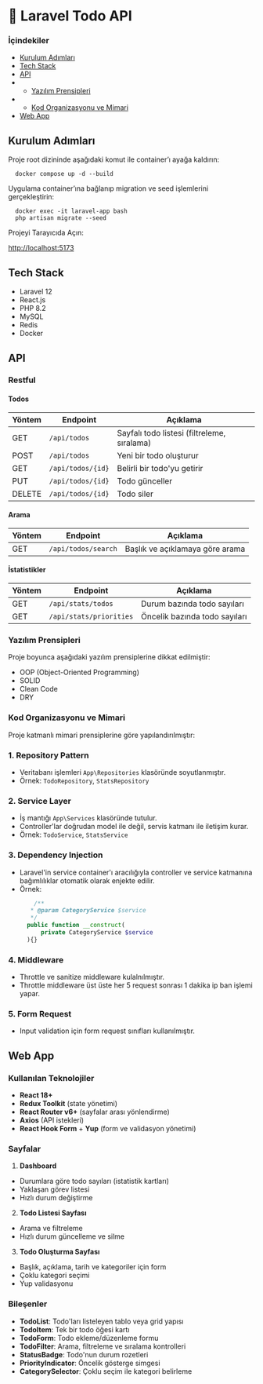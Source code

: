 # 📝 Laravel Todo API

### İçindekiler

- [Kurulum Adımları](#kurulum-adımları)
- [Tech Stack](#tech-stack)
- [API](#api)
- - [Yazılım Prensipleri](#yazılım-prensipleri)
- - [Kod Organizasyonu ve Mimari](#kod-organizasyonu-ve-mimari)
- [Web App](#web-app)

## Kurulum Adımları
Proje root dizininde aşağıdaki komut ile container’ı ayağa kaldırın:

  ```
    docker compose up -d --build
```

Uygulama container’ına bağlanıp migration ve seed işlemlerini gerçekleştirin:

  ```
    docker exec -it laravel-app bash
    php artisan migrate --seed
```

Projeyi Tarayıcıda Açın:

[http://localhost:5173](http://localhost:5173)

## Tech Stack

- Laravel 12
- React.js
- PHP 8.2
- MySQL
- Redis
- Docker


## API

### Restful

#### Todos

| Yöntem | Endpoint             | Açıklama                                  |
|--------|----------------------|-------------------------------------------|
| GET    | `/api/todos`         | Sayfalı todo listesi (filtreleme, sıralama) |
| POST   | `/api/todos`         | Yeni bir todo oluşturur                   |
| GET    | `/api/todos/{id}`    | Belirli bir todo'yu getirir               |
| PUT    | `/api/todos/{id}`    | Todo günceller                            |
| DELETE | `/api/todos/{id}`    | Todo siler                                |

#### Arama

| Yöntem | Endpoint             | Açıklama                                  |
|--------|----------------------|-------------------------------------------|
| GET    | `/api/todos/search`  | Başlık ve açıklamaya göre arama           |

#### İstatistikler

| Yöntem | Endpoint                  | Açıklama                                |
|--------|---------------------------|-----------------------------------------|
| GET    | `/api/stats/todos`        | Durum bazında todo sayıları             |
| GET    | `/api/stats/priorities`   | Öncelik bazında todo sayıları           |

### Yazılım Prensipleri

Proje boyunca aşağıdaki yazılım prensiplerine dikkat edilmiştir:

- OOP (Object-Oriented Programming)
- SOLID
- Clean Code
- DRY


### Kod Organizasyonu ve Mimari

Proje katmanlı mimari prensiplerine göre yapılandırılmıştır:

### 1. Repository Pattern
- Veritabanı işlemleri `App\Repositories` klasöründe soyutlanmıştır.
- Örnek: `TodoRepository`, `StatsRepository`

### 2. Service Layer
- İş mantığı `App\Services` klasöründe tutulur.
- Controller'lar doğrudan model ile değil, servis katmanı ile iletişim kurar.
- Örnek: `TodoService`, `StatsService`

### 3. Dependency Injection
- Laravel'in service container'ı aracılığıyla controller ve service katmanına bağımlılıklar otomatik olarak enjekte edilir.
- Örnek:
  ```php
      /**
     * @param CategoryService $service
     */
    public function __construct(
        private CategoryService $service
    ){}
  
### 4. Middleware
- Throttle ve sanitize middleware kulalnılmıştır.
- Throttle middleware üst üste her 5 request sonrası 1 dakika ip ban işlemi yapar.

### 5. Form Request
- Input validation için form request sınıfları kullanılmıştır.


## Web App

### Kullanılan Teknolojiler

- **React 18+**
- **Redux Toolkit** (state yönetimi)
- **React Router v6+** (sayfalar arası yönlendirme)
- **Axios** (API istekleri)
- **React Hook Form** + **Yup** (form ve validasyon yönetimi)

### Sayfalar

1. **Dashboard**
  - Durumlara göre todo sayıları (istatistik kartları)
  - Yaklaşan görev listesi
  - Hızlı durum değiştirme

2. **Todo Listesi Sayfası**
  - Arama ve filtreleme
  - Hızlı durum güncelleme ve silme

3. **Todo Oluşturma Sayfası**
  - Başlık, açıklama, tarih ve kategoriler için form
  - Çoklu kategori seçimi
  - Yup validasyonu

### Bileşenler

- **TodoList**: Todo'ları listeleyen tablo veya grid yapısı
- **TodoItem**: Tek bir todo öğesi kartı
- **TodoForm**: Todo ekleme/düzenleme formu
- **TodoFilter**: Arama, filtreleme ve sıralama kontrolleri
- **StatusBadge**: Todo'nun durum rozetleri
- **PriorityIndicator**: Öncelik gösterge simgesi
- **CategorySelector**: Çoklu seçim ile kategori belirleme